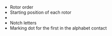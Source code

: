 - Rotor order
- Starting position of each rotor
-
- Notch letters
- Marking dot for the first in the alphabet contact
